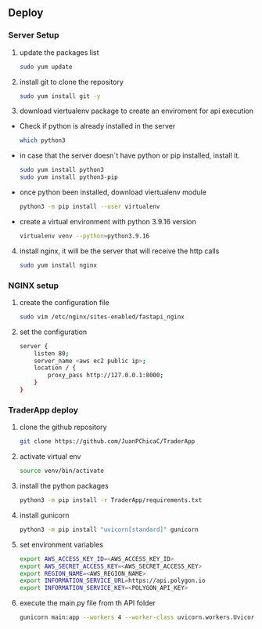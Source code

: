 ## Deploy
### Server Setup
1. update the packages list 
    ```sh
    sudo yum update
    ```
2. install git to clone the repository
    ```sh
    sudo yum install git -y
    ```
3. download viertualenv package to create an enviroment for api execution
- Check if python is already installed in the server
    ```sh
    which python3
    ```
- in case that the server doesn´t have python or pip installed, install it.
    ```sh
    sudo yum install python3
    sudo yum install python3-pip
    ```
- once python been installed, download viertualenv module
    ```sh
    python3 -m pip install --user virtualenv
    ```
- create a virtual environment with python 3.9.16 version
    ```sh
    virtualenv venv --python=python3.9.16
    ```
4. install nginx, it will be the server that will receive the http calls
    ```sh
    sudo yum install nginx
    ```
### NGINX setup
1. create the configuration file 
    ```sh
    sudo vim /etc/nginx/sites-enabled/fastapi_nginx
    ```
2. set the configuration
    ```sh
    server {
        listen 80;
        server_name <aws ec2 public ip>;
        location / {
            proxy_pass http://127.0.0.1:8000;
        }
    }
    ```
### TraderApp deploy
1. clone the github repository
    ```sh
    git clone https://github.com/JuanPChicaC/TraderApp
    ```
2. activate virtual env
    ```sh
    source venv/bin/activate
    ```
3. install the python packages
    ```sh
    python3 -m pip install -r TraderApp/requirements.txt
    ```
4. install gunicorn
    ```sh
    python3 -m pip install "uvicorn[standard]" gunicorn
    ```
5. set environment variables
    ```sh
    export AWS_ACCESS_KEY_ID=<AWS_ACCESS_KEY_ID>
    export AWS_SECRET_ACCESS_KEY=<AWS_SECRET_ACCESS_KEY>
    export REGION_NAME=<AWS_REGION_NAME>
    export INFORMATION_SERVICE_URL=https://api.polygon.io
    export INFORMATION_SERVICE_KEY=<POLYGON_API_KEY>
    ```
6. execute the main.py file from th API folder
    ```sh
    gunicorn main:app --workers 4 --worker-class uvicorn.workers.UvicornWorker
    ```

